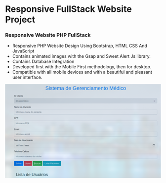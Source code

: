 # Responsive FullStack Website Project

### Responsive Website PHP FullStack 

- Responsive PHP Website Design Using Bootstrap, HTML CSS And JavaScript
- Contains animated images with the Gsap and Sweet Alert Js library.
- Contains Database Integration
- Developed first with the Mobile First methodology, then for desktop.
- Compatible with all mobile devices and with a beautiful and pleasant user interface.

![preview img](/preview.png)
